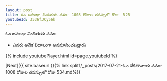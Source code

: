 ```yaml
---
layout: post
title: ఓం బహుధా నిందితయ నమః- 1008 రోజుల తపస్సులో రోజు  525
youtubeId: J536fJCy56k
---
```

 
 
 ఓం బహుధా నిందితయ నమః  
 
 -  ఎవరు అనేక విధాలుగా అవమానించబడ్డారు 
 
  
 
  
 
 
 
 
 
 


{% include youtubePlayer.html id=page.youtubeId %}
 
[Next]({{ site.baseurl }}{% link  split1/_posts/2017-07-21-ఓం చేకితానాయ నమః- 1008 రోజుల తపస్సులో రోజు  534.md%})
 
